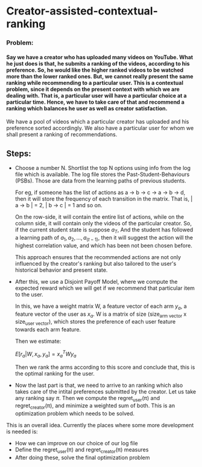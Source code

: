 

# Creator-assisted-contextual-ranking
### Problem:

#### Say we have a creator who has uploaded many videos on YouTube. What he just does is that, he submits a ranking of the videos, according to his preference. So, he  would like the higher ranked videos to be watched more than the lower ranked ones. But, we cannot really present the same ranking while recommending to a particular user. This is a contextual problem, since it depends on the present context with which we are dealing with. That is, a particular user will have a particular choice at a particular time. Hence, we have to take care of that and recommend a ranking which balances he user as well as creator satisfaction.

We have a pool of videos which a particular creator has uploaded and his preference sorted accordingly. We also have a particular user for whom we shall present a ranking of recommendations.

## Steps:
- Choose a number N. Shortlist the top N options using info from the log file which is available.
  The log file stores the Past-Student-Behaviours (PSBs). Those are data from the learning paths of previous students.
  
  For eg, if someone has the list of actions as a -> b -> c -> a -> b -> d, then it will store the frequency of each transition in the matrix.
  That is, | a -> b | = 2, | b -> c | = 1 and so on.

  On the row-side, it will contain the entire list of actions, while on the column side, it will contain only the videos of the particular creator.
  So, if the current student state is suppose $a_T$, And the student has followed a learning path of $a_1, a_2, ... , a_(t-1)$, then it will
  suggest the action will the highest correlation value, and which has been not been chosen before.

  This approach ensures that the recommended actions are not only influenced by the creator's ranking but also tailored to the user's historical behavior and present state. 

- After this, we use a Disjoint Payoff Model, where we compute the expected reward which we will get if we recommend that particular item to the
  user.

  In this, we have a weight matrix W, a feature vector of each arm $y_a$, a feature vector of the user as $x_a$.
  W is a matrix of size (size<sub>arm vector</sub> x size<sub>user vector</sub>), which stores the preference of each user feature towards each arm feature.
  
  Then we estimate:

  $E[ r_a |  W,  x_a,  y_a ] = x_a^T W y_a$

  Then we rank the arms according to this score and conclude that, this is the optimal ranking for the user.

- Now the last part is that, we need to arrive to an ranking which also takes care of the intital preferences submitted by the creator.
  Let us take any ranking say $π$. Then we compute the regret<sub>user</sub>(π) and regret<sub>creator</sub>(π), and minimize a weighted sum of both.
  This is an optimization problem which needs to be solved.

This is an overall idea. Currently the places where some more development is needed is:
- How we can improve on our choice of our log file
- Define the regret<sub>user</sub>(π) and regret<sub>creator</sub>(π) measures
- After doing these, solve the final optimization problem
